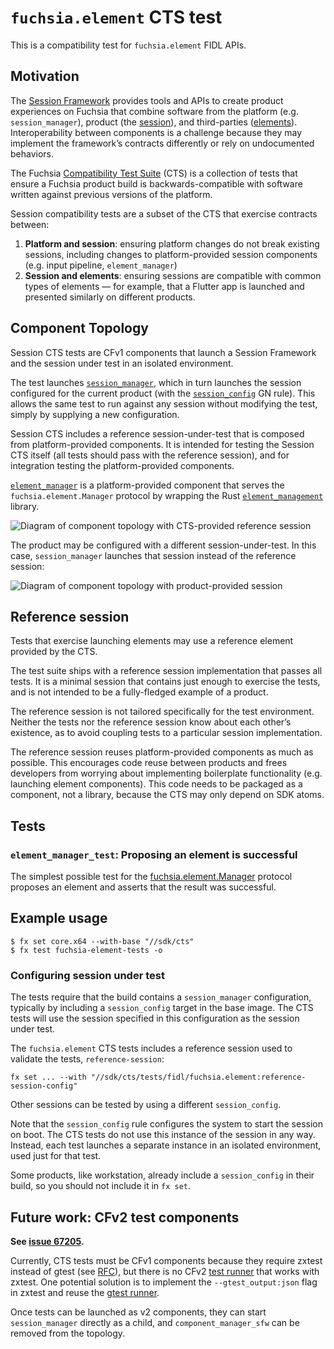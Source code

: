 # `fuchsia.element` CTS test

This is a compatibility test for `fuchsia.element` FIDL APIs.

## Motivation

The [Session Framework][doc-sfw-intro] provides tools and APIs to create product
experiences on Fuchsia that combine software from the platform (e.g.
`session_manager`), product (the [session][glossary-session]), and third-parties
([elements][glossary-element]).  Interoperability between components is
a challenge because they may implement the framework’s contracts differently or
rely on undocumented behaviors.

The Fuchsia [Compatibility Test Suite][doc-cts-rfc] (CTS) is a collection of
tests that ensure a Fuchsia product build is backwards-compatible with software
written against previous versions of the platform.

Session compatibility tests are a subset of the CTS that exercise contracts
between:

1. **Platform and session**: ensuring platform changes do not break existing
   sessions, including changes to platform-provided session components (e.g.
   input pipeline, `element_manager`)
2. **Session and elements**: ensuring sessions are compatible with common types
   of elements — for example, that a Flutter app is launched and presented
   similarly on different products.

## Component Topology

Session CTS tests are CFv1 components that launch a Session Framework and the
session under test in an isolated environment.

The test launches [`session_manager`][glossary-session-manager], which in turn
launches the session configured for the current product (with the
[`session_config`][source-session-config] GN rule). This allows the same test to
run against any session without modifying the test, simply by supplying a new
configuration.

Session CTS includes a reference session-under-test that is composed from
platform-provided components. It is intended for testing the Session CTS itself
(all tests should pass with the reference session), and for integration testing
the platform-provided components.

[`element_manager`][source-element-manager] is a platform-provided component
that serves the `fuchsia.element.Manager` protocol by wrapping the Rust
[`element_management`][source-element-management] library.

![Diagram of component topology with CTS-provided reference
session](images/session-cts-topology-1.png)

The product may be configured with a different session-under-test. In this case,
`session_manager` launches that session instead of the reference session:

![Diagram of component topology with product-provided
session](images/session-cts-topology-2.png)

## Reference session

Tests that exercise launching elements may use a reference element provided by
the CTS.

The test suite ships with a reference session implementation that passes all
tests. It is a minimal session that contains just enough to exercise the tests,
and is not intended to be a fully-fledged example of a product.

The reference session is not tailored specifically for the test environment.
Neither the tests nor the reference session know about each other’s existence,
as to avoid coupling tests to a particular session implementation.

The reference session reuses platform-provided components as much as possible.
This encourages code reuse between products and frees developers from worrying
about implementing boilerplate functionality (e.g. launching element
components). This code needs to be packaged as a component, not a library,
because the CTS may only depend on SDK atoms.

## Tests

### `element_manager_test`: Proposing an element is successful

The simplest possible test for the
[fuchsia.element.Manager][source-element-manager-fidl] protocol proposes an
element and asserts that the result was successful.

## Example usage

```
$ fx set core.x64 --with-base "//sdk/cts"
$ fx test fuchsia-element-tests -o
```

### Configuring session under test

The tests require that the build contains a `session_manager` configuration,
typically by including a `session_config` target in the base image.
The CTS tests will use the session specified in this configuration as
the session under test.

The `fuchsia.element` CTS tests includes a reference session used to validate
the tests, `reference-session`:

```
fx set ... --with "//sdk/cts/tests/fidl/fuchsia.element:reference-session-config"
```

Other sessions can be tested by using a different `session_config`.

Note that the `session_config` rule configures the system to start the session
on boot. The CTS tests do not use this instance of the session in any way.
Instead, each test launches a separate instance in an isolated environment,
used just for that test.

Some products, like workstation, already include a `session_config` in their
build, so you should not include it in `fx set`.

## Future work: CFv2 test components

**See [issue 67205](https://fxbug.dev/67205).**

Currently, CTS tests must be CFv1 components because they require zxtest instead
of gtest (see [RFC][doc-cts-rfc]), but there is no CFv2 [test
runner][source-test-runners] that works with zxtest. One potential solution is
to implement the `--gtest_output:json` flag in zxtest and reuse the [gtest
runner][source-gtest-runner].

Once tests can be launched as v2 components, they can start `session_manager`
directly as a child, and `component_manager_sfw` can be removed from the
topology.

[doc-cts-rfc]: /docs/contribute/governance/rfcs/0015_cts.md
[doc-event-capabilities]: /docs/concepts/components/v2/capabilities/event.md
[doc-sfw-intro]: /docs/concepts/session/introduction.md
[glossary-element]: /docs/glossary.md#element
[glossary-session]: /docs/glossary.md#session
[glossary-session-manager]: /docs/glossary.md#session-manager
[source-element-management]: https://cs.opensource.google/fuchsia/fuchsia/+/main:src/session/lib/element_management
[source-element-manager-fidl]: https://cs.opensource.google/fuchsia/fuchsia/+/main:sdk/fidl/fuchsia.element/element_manager.fidl
[source-element-manager]: https://cs.opensource.google/fuchsia/fuchsia/+/main:src/session/bin/element_manager
[source-gtest-runner]: https://cs.opensource.google/fuchsia/fuchsia/+/main:src/sys/test_runners/gtest
[source-session-config]: https://cs.opensource.google/fuchsia/fuchsia/+/main:src/session/build/session_config.gni
[source-test-runners]: https://cs.opensource.google/fuchsia/fuchsia/+/main:src/sys/test_runners
